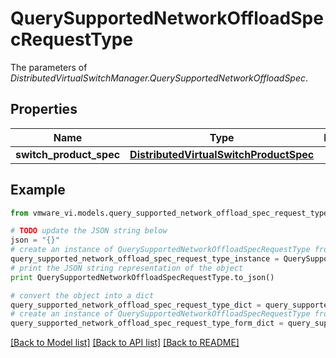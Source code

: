 # QuerySupportedNetworkOffloadSpecRequestType

The parameters of *DistributedVirtualSwitchManager.QuerySupportedNetworkOffloadSpec*. 

## Properties
Name | Type | Description | Notes
------------ | ------------- | ------------- | -------------
**switch_product_spec** | [**DistributedVirtualSwitchProductSpec**](DistributedVirtualSwitchProductSpec.md) |  | 

## Example

```python
from vmware_vi.models.query_supported_network_offload_spec_request_type import QuerySupportedNetworkOffloadSpecRequestType

# TODO update the JSON string below
json = "{}"
# create an instance of QuerySupportedNetworkOffloadSpecRequestType from a JSON string
query_supported_network_offload_spec_request_type_instance = QuerySupportedNetworkOffloadSpecRequestType.from_json(json)
# print the JSON string representation of the object
print QuerySupportedNetworkOffloadSpecRequestType.to_json()

# convert the object into a dict
query_supported_network_offload_spec_request_type_dict = query_supported_network_offload_spec_request_type_instance.to_dict()
# create an instance of QuerySupportedNetworkOffloadSpecRequestType from a dict
query_supported_network_offload_spec_request_type_form_dict = query_supported_network_offload_spec_request_type.from_dict(query_supported_network_offload_spec_request_type_dict)
```
[[Back to Model list]](../README.md#documentation-for-models) [[Back to API list]](../README.md#documentation-for-api-endpoints) [[Back to README]](../README.md)


